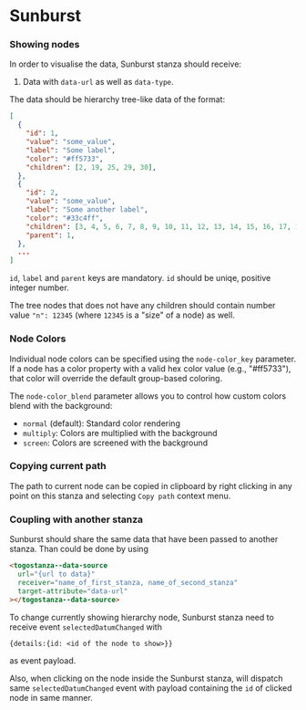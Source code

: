 # Sunburst

### Showing nodes

In order to visualise the data, Sunburst stanza should receive:

1. Data with `data-url` as well as `data-type`.

The data should be hierarchy tree-like data of the format:

```json
[
  {
    "id": 1,
    "value": "some_value",
    "label": "Some label",
    "color": "#ff5733",
    "children": [2, 19, 25, 29, 30],
  },
  {
    "id": 2,
    "value": "some_value",
    "label": "Some another label",
    "color": "#33c4ff",
    "children": [3, 4, 5, 6, 7, 8, 9, 10, 11, 12, 13, 14, 15, 16, 17, 18],
    "parent": 1,
  },
  ...
]
```

`id`, `label` and `parent` keys are mandatory. `id` should be uniqe, positive integer number.

The tree nodes that does not have any children should contain number value
`"n": 12345` (where `12345` is a "size" of a node) as well.

### Node Colors

Individual node colors can be specified using the `node-color_key` parameter. If a node has a color property with a valid hex color value (e.g., "#ff5733"), that color will override the default group-based coloring.

The `node-color_blend` parameter allows you to control how custom colors blend with the background:

- `normal` (default): Standard color rendering
- `multiply`: Colors are multiplied with the background
- `screen`: Colors are screened with the background

### Copying current path

The path to current node can be copied in clipboard by right clicking in any point on this stanza and selecting `Copy path` context menu.

### Coupling with another stanza

Sunburst should share the same data that have been passed to another stanza.
Than could be done by using

```html
<togostanza--data-source
  url="{url to data}"
  receiver="name_of_first_stanza, name_of_second_stanza"
  target-attribute="data-url"
></togostanza--data-source>
```

To change currently showing hierarchy node, Sunburst stanza need to receive event `selectedDatumChanged` with

```
{details:{id: <id of the node to show>}}
```

as event payload.

Also, when clicking on the node inside the Sunburst stanza, will dispatch same `selectedDatumChanged` event with payload containing the `id` of clicked node in same manner.

